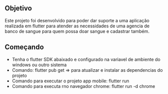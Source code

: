 ## Objetivo
Este projeto foi desenvolvido para poder dar suporte a uma aplicação
realizada em flutter para atender as necessidades de uma agencia de
banco de sangue para quem possa doar sangue e cadastrar também.

## Começando

- Tenha o flutter SDK abaixado e configurado na variavel de ambiente do windows ou outro sistema
- Comando:  flutter pub get => para atualizar e instalar as dependencias do projeto
- Comando para executar o projeto app mobile: flutter run
- Comando para executa rno navegador chrome:  flutter run -d chrome


